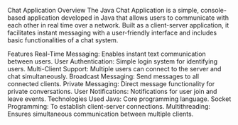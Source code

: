 Chat Application
Overview
The Java Chat Application is a simple, console-based application developed in Java that allows users to communicate with each other in real time over a network. Built as a client-server application, it facilitates instant messaging with a user-friendly interface and includes basic functionalities of a chat system.

Features
Real-Time Messaging: Enables instant text communication between users.
User Authentication: Simple login system for identifying users.
Multi-Client Support: Multiple users can connect to the server and chat simultaneously.
Broadcast Messaging: Send messages to all connected clients.
Private Messaging: Direct message functionality for private conversations.
User Notifications: Notifications for user join and leave events.
Technologies Used
Java: Core programming language.
Socket Programming: To establish client-server connections.
Multithreading: Ensures simultaneous communication between multiple clients.
